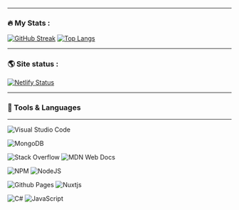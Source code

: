 
---

### :fire: My Stats :
  [![GitHub Streak](https://github-readme-streak-stats-sigma-one.vercel.app?user=BananenMan)](https://git.io/streak-stats)
  [![Top Langs](https://github-readme-stats.vercel.app/api/top-langs/?username=bananenman)](https://github.com/anuraghazra/github-readme-stats)
  
---
### 🌎 Site status : 
[![Netlify Status](https://api.netlify.com/api/v1/badges/29c87104-c012-440f-97de-aa17f009928a/deploy-status)](https://app.netlify.com/sites/bananenman/deploys)

---
### 💼 Tools & Languages

---
![Visual Studio Code](https://img.shields.io/badge/Visual%20Studio%20Code-0078d7.svg?style=for-the-badge&logo=visual-studio-code&logoColor=white)

![MongoDB](https://img.shields.io/badge/MongoDB-%234ea94b.svg?style=for-the-badge&logo=mongodb&logoColor=white)

![Stack Overflow](https://img.shields.io/badge/-Stackoverflow-FE7A16?style=for-the-badge&logo=stack-overflow&logoColor=white)
![MDN Web Docs](https://img.shields.io/badge/MDN_Web_Docs-black?style=for-the-badge&logo=mdnwebdocs&logoColor=white)

![NPM](https://img.shields.io/badge/NPM-%23CB3837.svg?style=for-the-badge&logo=npm&logoColor=white)
![NodeJS](https://img.shields.io/badge/node.js-6DA55F?style=for-the-badge&logo=node.js&logoColor=white)

![Github Pages](https://img.shields.io/badge/github%20pages-121013?style=for-the-badge&logo=github&logoColor=white)
![Nuxtjs](https://img.shields.io/badge/Nuxt-002E3B?style=for-the-badge&logo=nuxtdotjs&logoColor=#00DC82)

![C#](https://img.shields.io/badge/c%23-%23239120.svg?style=for-the-badge&logo=csharp&logoColor=white)
![JavaScript](https://img.shields.io/badge/javascript-%23323330.svg?style=for-the-badge&logo=javascript&logoColor=%23F7DF1E)
